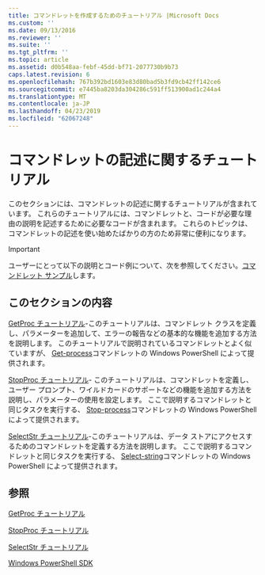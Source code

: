 ```yaml
---
title: コマンドレットを作成するためのチュートリアル |Microsoft Docs
ms.custom: ''
ms.date: 09/13/2016
ms.reviewer: ''
ms.suite: ''
ms.tgt_pltfrm: ''
ms.topic: article
ms.assetid: d0b548aa-febf-45dd-bf71-2077730b9b73
caps.latest.revision: 6
ms.openlocfilehash: 767b392bd1603e83d80bad5b3fd9cb42ff142ce6
ms.sourcegitcommit: e7445ba8203da304286c591ff513900ad1c244a4
ms.translationtype: MT
ms.contentlocale: ja-JP
ms.lasthandoff: 04/23/2019
ms.locfileid: "62067248"
---
```

# <a name="tutorials-for-writing-cmdlets"></a>コマンドレットの記述に関するチュートリアル

このセクションには、コマンドレットの記述に関するチュートリアルが含まれています。 これらのチュートリアルには、コマンドレットと、コードが必要な理由の説明を記述するために必要なコードが含まれます。 これらのトピックは、コマンドレットの記述を使い始めたばかりの方のため非常に便利になります。

> [!IMPORTANT]
> ユーザーにとって以下の説明とコード例について、次を参照してください。[コマンドレット サンプル](./cmdlet-samples.md)します。

## <a name="in-this-section"></a>このセクションの内容

[GetProc チュートリアル](./getproc-tutorial.md)-このチュートリアルは、コマンドレット クラスを定義し、パラメーターを追加して、エラーの報告などの基本的な機能を追加する方法を説明します。 このチュートリアルで説明されているコマンドレットとよく似ていますが、 [Get-process](/powershell/module/Microsoft.PowerShell.Management/Get-Process)コマンドレットの Windows PowerShell によって提供されます。

[StopProc チュートリアル](./stopproc-tutorial.md)- このチュートリアルは、コマンドレットを定義し、ユーザー プロンプト、ワイルドカードのサポートなどの機能を追加する方法を説明し、パラメーターの使用を設定します。 ここで説明するコマンドレットと同じタスクを実行する、 [Stop-process](/powershell/module/Microsoft.PowerShell.Management/Stop-Process)コマンドレットの Windows PowerShell によって提供されます。

[SelectStr チュートリアル](./selectstr-tutorial.md)-このチュートリアルは、データ ストアにアクセスするためのコマンドレットを定義する方法を説明します。 ここで説明するコマンドレットと同じタスクを実行する、 [Select-string](/powershell/module/microsoft.powershell.utility/select-string)コマンドレットの Windows PowerShell によって提供されます。

## <a name="see-also"></a>参照

[GetProc チュートリアル](./getproc-tutorial.md)

[StopProc チュートリアル](./stopproc-tutorial.md)

[SelectStr チュートリアル](./selectstr-tutorial.md)

[Windows PowerShell SDK](../windows-powershell-reference.md)
